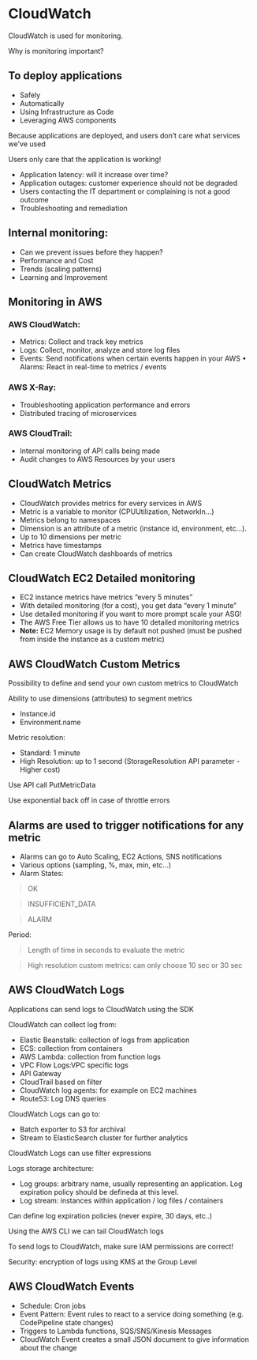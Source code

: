 # CloudWatch

CloudWatch is used for monitoring.

Why is monitoring important?

## To deploy applications

* Safely
* Automatically
* Using Infrastructure as Code
* Leveraging AWS components

Because applications are deployed, and users don’t care what services we've used

Users only care that the application is working!

* Application latency: will it increase over time?
* Application outages: customer experience should not be degraded
* Users contacting the IT department or complaining is not a good outcome
* Troubleshooting and remediation

## Internal monitoring:

* Can we prevent issues before they happen?
* Performance and Cost
* Trends (scaling patterns)
* Learning and Improvement

## Monitoring in AWS

### AWS CloudWatch:

* Metrics: Collect and track key metrics
* Logs: Collect, monitor, analyze and store log files
* Events: Send notifications when certain events happen in your AWS • Alarms: React in real-time to metrics / events

### AWS X-Ray:

* Troubleshooting application performance and errors
* Distributed tracing of microservices

### AWS CloudTrail:

* Internal monitoring of API calls being made
* Audit changes to AWS Resources by your users

## CloudWatch Metrics

* CloudWatch provides metrics for every services in AWS
* Metric is a variable to monitor (CPUUtilization, NetworkIn...)
* Metrics belong to namespaces
* Dimension is an attribute of a metric (instance id, environment, etc...).
* Up to 10 dimensions per metric
* Metrics have timestamps
* Can create CloudWatch dashboards of metrics

## CloudWatch EC2 Detailed monitoring

* EC2 instance metrics have metrics “every 5 minutes”
* With detailed monitoring (for a cost), you get data “every 1 minute”
* Use detailed monitoring if you want to more prompt scale your ASG!
* The AWS Free Tier allows us to have 10 detailed monitoring metrics
* **Note:** EC2 Memory usage is by default not pushed (must be pushed from inside the instance as a custom metric)

## AWS CloudWatch Custom Metrics

Possibility to define and send your own custom metrics to CloudWatch

Ability to use dimensions (attributes) to segment metrics

* Instance.id
* Environment.name

Metric resolution:

* Standard: 1 minute
* High Resolution: up to 1 second (StorageResolution API parameter - Higher cost)

Use API call PutMetricData

Use exponential back off in case of throttle errors

## Alarms are used to trigger notifications for any metric

* Alarms can go to Auto Scaling, EC2 Actions, SNS notifications
* Various options (sampling, %, max, min, etc...)
* Alarm States:

> OK
  
> INSUFFICIENT_DATA
  
> ALARM

Period:

> Length of time in seconds to evaluate the metric

> High resolution custom metrics: can only choose 10 sec or 30 sec

## AWS CloudWatch Logs

Applications can send logs to CloudWatch using the SDK

CloudWatch can collect log from:

* Elastic Beanstalk: collection of logs from application
* ECS: collection from containers
* AWS Lambda: collection from function logs
* VPC Flow Logs:VPC specific logs
* API Gateway
* CloudTrail based on filter
* CloudWatch log agents: for example on EC2 machines
* Route53: Log DNS queries

CloudWatch Logs can go to:

* Batch exporter to S3 for archival
* Stream to ElasticSearch cluster for further analytics

CloudWatch Logs can use filter expressions

Logs storage architecture:

* Log groups: arbitrary name, usually representing an application. Log expiration policy should be defineda at this level.
* Log stream: instances within application / log files / containers

Can define log expiration policies (never expire, 30 days, etc..)

Using the AWS CLI we can tail CloudWatch logs

To send logs to CloudWatch, make sure IAM permissions are correct!

Security: encryption of logs using KMS at the Group Level

## AWS CloudWatch Events

* Schedule: Cron jobs
* Event Pattern: Event rules to react to a service doing something (e.g. CodePipeline state changes)
* Triggers to Lambda functions, SQS/SNS/Kinesis Messages
* CloudWatch Event creates a small JSON document to give information about the change
